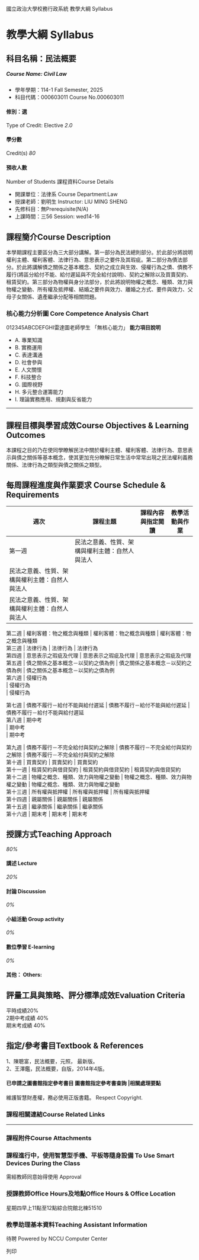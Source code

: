 國立政治大學校務行政系統 教學大綱 Syllabus
# 教學大綱 Syllabus
##  科目名稱：民法概要
#####  Course Name: Civil Law
  * 學年學期：114-1 Fall Semester, 2025 
  * 科目代碼：000603011 Course No.000603011


#### 修別：選
Type of Credit: Elective 
_2.0_
#### 學分數
Credit(s)
_80_
#### 預收人數
Number of Students
課程資料Course Details
  * 開課單位：法律系 Course Department:Law 
  * 授課老師：劉明生 Instructor: LIU MING SHENG 
  * 先修科目：無Prerequisite(N/A)
  * 上課時間：三56 Session: wed14-16


##  課程簡介Course Description
本學期課程主要區分為三大部分講解。第一部分為民法總則部分。於此部分將說明權利主體、權利客體、法律行為、意思表示之要件及其瑕疵。第二部分為債法部分。於此將講解債之關係之基本概念、契約之成立與生效、侵權行為之債、債務不履行(將區分給付不能、給付遲延與不完全給付說明)、契約之解除以及買賣契約、租賃契約。第三部分為物權與身分法部分，於此將說明物權之概念、種類、效力與物權之變動、所有權及抵押權、結婚之要件與效力、離婚之方式、要件與效力、父母子女關係、遺產繼承分配等相關問題。
###  核心能力分析圖 Core Competence Analysis Chart
012345ABCDEFGHI雷達圖老師學生
「無核心能力」 
**能力項目說明**
  * A. 專業知識
  * B. 實務運用
  * C. 表達溝通
  * D. 社會參與
  * E. 人文關懷
  * F. 科技整合
  * G. 國際視野
  * H. 多元整合運籌能力
  * I. 理論實務應用、規劃與反省能力


* * *
##  課程目標與學習成效Course Objectives & Learning Outcomes 
本課程之目的乃在使同學瞭解民法中關於權利主體、權利客體、法律行為、意思表示與債之關係等基本概念，使其更加充分瞭解日常生活中常常出現之民法權利義務關係、法律行為之類型與債之關係之類型。
##  每周課程進度與作業要求 Course Schedule & Requirements
週次 |  課程主題 |  課程內容與指定閱讀 |  教學活動與作業  
---|---|---|---  
第一週 |  民法之意義、性質、架構與權利主體：自然人與法人  
|  民法之意義、性質、架構與權利主體：自然人與法人  
|  民法之意義、性質、架構與權利主體：自然人與法人  
  
第二週 |  權利客體：物之概念與種類 |  權利客體：物之概念與種類 |  權利客體：物之概念與種類  
第三週 |  法律行為 |  法律行為 |  法律行為  
第四週 |  意思表示之瑕疵及代理 |  意思表示之瑕疵及代理 |  意思表示之瑕疵及代理  
第五週 |  債之關係之基本概念－以契約之債為例 |  債之關係之基本概念－以契約之債為例 |  債之關係之基本概念－以契約之債為例  
第六週 |  侵權行為  
|  侵權行為  
|  侵權行為  
  
第七週 |  債務不履行－給付不能與給付遲延 |  債務不履行－給付不能與給付遲延 |  債務不履行－給付不能與給付遲延  
第八週 |  期中考  
|  期中考  
|  期中考  
  
第九週 |  債務不履行－不完全給付與契約之解除 |  債務不履行－不完全給付與契約之解除 |  債務不履行－不完全給付與契約之解除  
第十週 |  買賣契約 |  買賣契約 |  買賣契約  
第十一週 |  租賃契約與借貸契約 |  租賃契約與借貸契約 |  租賃契約與借貸契約  
第十二週 |  物權之概念、種類、效力與物權之變動 |  物權之概念、種類、效力與物權之變動 |  物權之概念、種類、效力與物權之變動  
第十三週 |  所有權與抵押權 |  所有權與抵押權 |  所有權與抵押權  
第十四週 |  親屬關係 |  親屬關係 |  親屬關係  
第十五週 |  繼承關係 |  繼承關係 |  繼承關係  
第十六週 |  期末考 |  期末考 |  期末考  
##  授課方式Teaching Approach
_80%_
####  講述 Lecture
_20%_
####  討論 Discussion
_0%_
####  小組活動 Group activity
_0%_
####  數位學習 E-learning
_0%_
####  其他： Others:
##  評量工具與策略、評分標準成效Evaluation Criteria
平時成績20%   
2期中考成績 40%   
期末考成績 40%
##  指定/參考書目Textbook & References
1、陳聰富，民法概要，元照， 最新版。  
2、王澤鑑，民法概要，自版，2014年4版。
####  已申請之圖書館指定參考書目  圖書館指定參考書查詢 |相關處理要點
維護智慧財產權，務必使用正版書籍。 Respect Copyright.
###  課程相關連結Course Related Links
* * *
###  課程附件Course Attachments
###  課程進行中，使用智慧型手機、平板等隨身設備 To Use Smart Devices During the Class
需經教師同意始得使用  Approval
###  授課教師Office Hours及地點Office Hours & Office Location
星期四早上11點至12點綜合院館北棟51510
###  教學助理基本資料Teaching Assistant Information
待聘
Powered by NCCU Computer Center
  
列印
